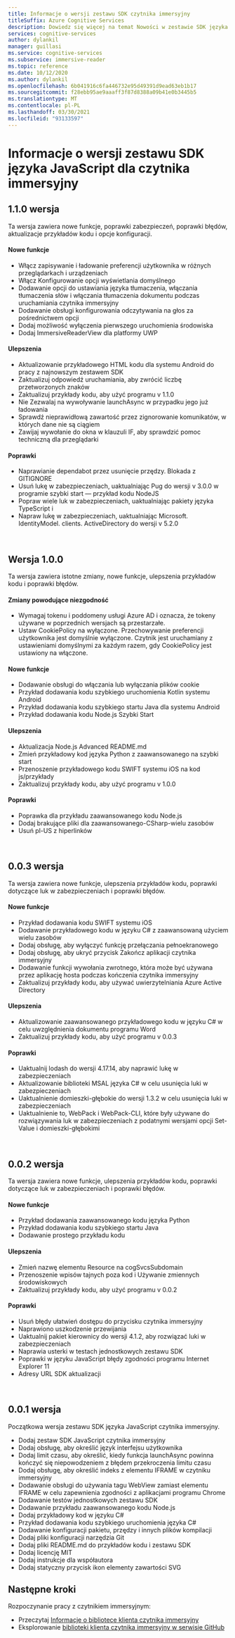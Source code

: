 ```yaml
---
title: Informacje o wersji zestawu SDK czytnika immersyjny
titleSuffix: Azure Cognitive Services
description: Dowiedz się więcej na temat Nowości w zestawie SDK języka JavaScript w czytniku immersyjny.
services: cognitive-services
author: dylankil
manager: guillasi
ms.service: cognitive-services
ms.subservice: immersive-reader
ms.topic: reference
ms.date: 10/12/2020
ms.author: dylankil
ms.openlocfilehash: 6b041916c6fa446732e95d49391d9ead63eb1b17
ms.sourcegitcommit: f28ebb95ae9aaaff3f87d8388a09b41e0b3445b5
ms.translationtype: MT
ms.contentlocale: pl-PL
ms.lasthandoff: 03/30/2021
ms.locfileid: "93133597"
---
```

# <a name="immersive-reader-javascript-sdk-release-notes"></a>Informacje o wersji zestawu SDK języka JavaScript dla czytnika immersyjny

## <a name="version-110"></a>1.1.0 wersja

Ta wersja zawiera nowe funkcje, poprawki zabezpieczeń, poprawki błędów, aktualizacje przykładów kodu i opcje konfiguracji.

#### <a name="new-features"></a>Nowe funkcje

* Włącz zapisywanie i ładowanie preferencji użytkownika w różnych przeglądarkach i urządzeniach
* Włącz Konfigurowanie opcji wyświetlania domyślnego
* Dodawanie opcji do ustawiania języka tłumaczenia, włączania tłumaczenia słów i włączania tłumaczenia dokumentu podczas uruchamiania czytnika immersyjny
* Dodawanie obsługi konfigurowania odczytywania na głos za pośrednictwem opcji
* Dodaj możliwość wyłączenia pierwszego uruchomienia środowiska
* Dodaj ImmersiveReaderView dla platformy UWP

#### <a name="improvements"></a>Ulepszenia

* Aktualizowanie przykładowego HTML kodu dla systemu Android do pracy z najnowszym zestawem SDK
* Zaktualizuj odpowiedź uruchamiania, aby zwrócić liczbę przetworzonych znaków
* Zaktualizuj przykłady kodu, aby użyć programu v 1.1.0
* Nie Zezwalaj na wywoływanie launchAsync w przypadku jego już ładowania
* Sprawdź nieprawidłową zawartość przez zignorowanie komunikatów, w których dane nie są ciągiem
* Zawijaj wywołanie do okna w klauzuli IF, aby sprawdzić pomoc techniczną dla przeglądarki

#### <a name="fixes"></a>Poprawki

* Naprawianie dependabot przez usunięcie przędzy. Blokada z GITIGNORE
* Usuń lukę w zabezpieczeniach, uaktualniając Pug do wersji v 3.0.0 w programie szybki start — przykład kodu NodeJS
* Popraw wiele luk w zabezpieczeniach, uaktualniając pakiety języka TypeScript i
* Napraw lukę w zabezpieczeniach, uaktualniając Microsoft. IdentityModel. clients. ActiveDirectory do wersji v 5.2.0

<br>

## <a name="version-100"></a>Wersja 1.0.0

Ta wersja zawiera istotne zmiany, nowe funkcje, ulepszenia przykładów kodu i poprawki błędów.

#### <a name="breaking-changes"></a>Zmiany powodujące niezgodność

* Wymagaj tokenu i poddomeny usługi Azure AD i oznacza, że tokeny używane w poprzednich wersjach są przestarzałe.
* Ustaw CookiePolicy na wyłączone. Przechowywanie preferencji użytkownika jest domyślnie wyłączone. Czytnik jest uruchamiany z ustawieniami domyślnymi za każdym razem, gdy CookiePolicy jest ustawiony na włączone.

#### <a name="new-features"></a>Nowe funkcje

* Dodawanie obsługi do włączania lub wyłączania plików cookie
* Przykład dodawania kodu szybkiego uruchomienia Kotlin systemu Android
* Przykład dodawania kodu szybkiego startu Java dla systemu Android
* Przykład dodawania kodu Node.js Szybki Start

#### <a name="improvements"></a>Ulepszenia

* Aktualizacja Node.js Advanced README.md
* Zmień przykładowy kod języka Python z zaawansowanego na szybki start
* Przenoszenie przykładowego kodu SWIFT systemu iOS na kod js/przykłady
* Zaktualizuj przykłady kodu, aby użyć programu v 1.0.0

#### <a name="fixes"></a>Poprawki

* Poprawka dla przykładu zaawansowanego kodu Node.js
* Dodaj brakujące pliki dla zaawansowanego-CSharp-wielu zasobów
* Usuń pl-US z hiperlinków

<br>

## <a name="version-003"></a>0.0.3 wersja

Ta wersja zawiera nowe funkcje, ulepszenia przykładów kodu, poprawki dotyczące luk w zabezpieczeniach i poprawki błędów.

#### <a name="new-features"></a>Nowe funkcje

* Przykład dodawania kodu SWIFT systemu iOS
* Dodawanie przykładowego kodu w języku C# z zaawansowaną użyciem wielu zasobów 
* Dodaj obsługę, aby wyłączyć funkcję przełączania pełnoekranowego
* Dodaj obsługę, aby ukryć przycisk Zakończ aplikacji czytnika immersyjny
* Dodawanie funkcji wywołania zwrotnego, która może być używana przez aplikację hosta podczas kończenia czytnika immersyjny
* Zaktualizuj przykłady kodu, aby używać uwierzytelniania Azure Active Directory

#### <a name="improvements"></a>Ulepszenia

* Aktualizowanie zaawansowanego przykładowego kodu w języku C# w celu uwzględnienia dokumentu programu Word
* Zaktualizuj przykłady kodu, aby użyć programu v 0.0.3

#### <a name="fixes"></a>Poprawki

* Uaktualnij lodash do wersji 4.17.14, aby naprawić lukę w zabezpieczeniach
* Aktualizowanie biblioteki MSAL języka C# w celu usunięcia luki w zabezpieczeniach
* Uaktualnienie domieszki-głębokie do wersji 1.3.2 w celu usunięcia luki w zabezpieczeniach
* Uaktualnienie to, WebPack i WebPack-CLI, które były używane do rozwiązywania luk w zabezpieczeniach z podatnymi wersjami opcji Set-Value i domieszki-głębokimi

<br>

## <a name="version-002"></a>0.0.2 wersja

Ta wersja zawiera nowe funkcje, ulepszenia przykładów kodu, poprawki dotyczące luk w zabezpieczeniach i poprawki błędów.

#### <a name="new-features"></a>Nowe funkcje

* Przykład dodawania zaawansowanego kodu języka Python
* Przykład dodawania kodu szybkiego startu Java
* Dodawanie prostego przykładu kodu

#### <a name="improvements"></a>Ulepszenia

* Zmień nazwę elementu Resource na cogSvcsSubdomain
* Przenoszenie wpisów tajnych poza kod i Używanie zmiennych środowiskowych
* Zaktualizuj przykłady kodu, aby użyć programu v 0.0.2

#### <a name="fixes"></a>Poprawki

* Usuń błędy ułatwień dostępu do przycisku czytnika immersyjny
* Naprawiono uszkodzenie przewijania
* Uaktualnij pakiet kierownicy do wersji 4.1.2, aby rozwiązać luki w zabezpieczeniach
* Naprawia usterki w testach jednostkowych zestawu SDK
* Poprawki w języku JavaScript błędy zgodności programu Internet Explorer 11
* Adresy URL SDK aktualizacji

<br>

## <a name="version-001"></a>0.0.1 wersja

Początkowa wersja zestawu SDK języka JavaScript czytnika immersyjny.

* Dodaj zestaw SDK JavaScript czytnika immersyjny
* Dodaj obsługę, aby określić język interfejsu użytkownika
* Dodaj limit czasu, aby określić, kiedy funkcja launchAsync powinna kończyć się niepowodzeniem z błędem przekroczenia limitu czasu
* Dodaj obsługę, aby określić indeks z elementu IFRAME w czytniku immersyjny
* Dodawanie obsługi do używania tagu WebView zamiast elementu IFRAME w celu zapewnienia zgodności z aplikacjami programu Chrome
* Dodawanie testów jednostkowych zestawu SDK
* Dodawanie przykładu zaawansowanego kodu Node.js
* Dodaj przykładowy kod w języku C#
* Przykład dodawania kodu szybkiego uruchomienia języka C#
* Dodawanie konfiguracji pakietu, przędzy i innych plików kompilacji
* Dodaj pliki konfiguracji narzędzia Git
* Dodaj pliki README.md do przykładów kodu i zestawu SDK
* Dodaj licencję MIT
* Dodaj instrukcje dla współautora
* Dodaj statyczny przycisk ikon elementy zawartości SVG

## <a name="next-steps"></a>Następne kroki

Rozpoczynanie pracy z czytnikiem immersyjnym:

* Przeczytaj [Informacje o bibliotece klienta czytnika immersyjny](./reference.md)
* Eksplorowanie [biblioteki klienta czytnika immersyjny w serwisie GitHub](https://github.com/microsoft/immersive-reader-sdk)
